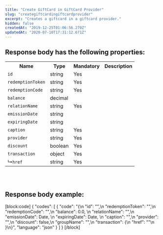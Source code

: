 ```yaml
---
title: "Create GiftCard in GiftCard Provider"
slug: "creategiftcardingiftcardprovider"
excerpt: "Creates a giftcard in a giftcard provider."
hidden: false
createdAt: "2019-12-25T01:06:56.270Z"
updatedAt: "2020-07-10T17:31:12.671Z"
---
```

## Response body has the following properties:
<table>
    <tr>
        <th>Name</th>
        <th>Type</th>
        <th>Mandatory</th>
        <th>Description</th>
    </tr>
    <tr>
        <td><code>id</code></td>
        <td>string</td>
        <td>Yes</td>
        <td></td>
    </tr>
 <tr>
        <td><code>redemptionToken</code></td>
        <td>string</td>
        <td>Yes</td>
        <td></td>
    </tr>
 <tr>
        <td><code>redemptionCode</code></td>
        <td>string</td>
        <td>Yes</td>
        <td></td>
    </tr>
 <tr>
        <td><code>balance</code></td>
        <td>decimal</td>
        <td></td>
        <td></td>
    </tr>
 <tr>
        <td><code>relationName</code></td>
        <td>string</td>
        <td>Yes</td>
        <td></td>
    </tr>
 <tr>
        <td><code>emissionDate</code></td>
        <td>string</td>
        <td></td>
        <td></td>
    </tr>
 <tr>
        <td><code>expiringDate</code></td>
        <td>string</td>
        <td></td>
        <td></td>
    </tr>
 <tr>
        <td><code>caption</code></td>
        <td>string</td>
        <td>Yes</td>
        <td></td>
    </tr>
 <tr>
        <td><code>provider</code></td>
        <td>string</td>
        <td>Yes</td>
        <td></td>
    </tr>
 <tr>
        <td><code>discount</code></td>
        <td>boolean</td>
        <td>Yes</td>
        <td></td>
    </tr>
<tr>
        <td><code>transaction</code></td>
        <td>object</td>
        <td>Yes</td>
        <td></td>
    </tr>
<tr>
        <td>&#x21B3;<code>href</code></td>
        <td>string</td>
        <td>Yes</td>
        <td></td>
    </tr>
</table>

<br></br>

## Response body example:
[block:code]
{
  "codes": [
    {
      "code": "{\n        \"id\": \"\",\n        \"redemptionToken\": \"\",\n        \"redemptionCode\": \"\",\n        \"balance\": 0.0,  \n        \"relationName\": \"\",\n        \"emissionDate\": Date, \n        \"expiringDate\": Date, \n        \"caption\": \"\",\n        \"provider\": \"\",\n        \"discount\": false,\n        \"groupName\": \"\",\n        \"transaction\": {\n            \"href\": \"\"\n        }\n}",
      "language": "json"
    }
  ]
}
[/block]